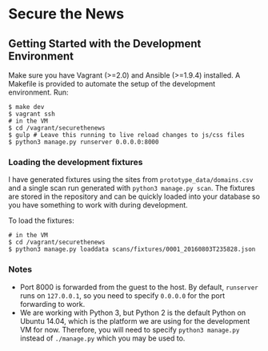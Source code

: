 # Secure the News

## Getting Started with the Development Environment

Make sure you have Vagrant (>=2.0) and Ansible (>=1.9.4) installed. A
Makefile is provided to automate the setup of the development
environment. Run:

    $ make dev
    $ vagrant ssh
    # in the VM
    $ cd /vagrant/securethenews
    $ gulp # Leave this running to live reload changes to js/css files
    $ python3 manage.py runserver 0.0.0.0:8000

### Loading the development fixtures

I have generated fixtures using the sites from `prototype_data/domains.csv` and
a single scan run generated with `python3 manage.py scan`. The fixtures are
stored in the repository and can be quickly loaded into your database so you
have something to work with during development.

To load the fixtures:

    # in the VM
    $ cd /vagrant/securethenews
    $ python3 manage.py loaddata scans/fixtures/0001_20160803T235828.json

### Notes

* Port 8000 is forwarded from the guest to the host. By default, `runserver`
  runs on `127.0.0.1`, so you need to specify `0.0.0.0` for the port forwarding
  to work.
* We are working with Python 3, but Python 2 is the default Python on Ubuntu
  14.04, which is the platform we are using for the development VM for now.
  Therefore, you will need to specify `python3 manage.py` instead of
  `./manage.py` which you may be used to.
